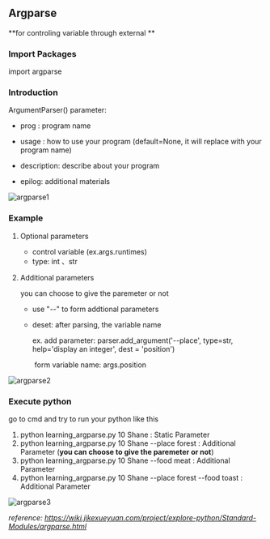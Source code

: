 

## Argparse

**for controling variable through external **



### Import Packages

import argparse



### Introduction 

ArgumentParser()  parameter:

+ prog : program name

+ usage : how to use your program (default=None, it will replace with your program name)

+ description: describe about your program

+ epilog: additional materials

![argparse1](C:\Users\user\Desktop\Learn-Python-\argparse\images\argparse1.PNG)



### Example

1. Optional parameters

   + control variable (ex.args.runtimes)
   + type: int 、str

2. Additional parameters

   you can choose to give the paremeter or not

   + use "--" to form addtional parameters

   + deset: after parsing, the variable name

     ex. add parameter: parser.add_argument('--place', type=str, help='display an integer', dest = 'position')

     ​      form variable name: args.position

![argparse2](C:\Users\user\Desktop\Learn-Python-\argparse\images\argparse2.PNG)

### Execute python

go to cmd and try to run your python like this

1. python learning_argparse.py 10 Shane                             : Static Parameter
2. python learning_argparse.py 10 Shane --place forest     : Additional Parameter (**you can choose to give the paremeter or not**)
3. python learning_argparse.py 10 Shane --food meat        : Additional Parameter
4. python learning_argparse.py 10 Shane --place forest --food toast : Additional Parameter

![argparse3](C:\Users\user\Desktop\Learn-Python-\argparse\images\argparse3.PNG)



*reference: <https://wiki.jikexueyuan.com/project/explore-python/Standard-Modules/argparse.html>*
